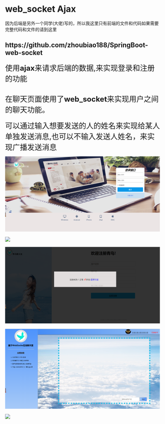 # web_socket  Ajax


<p>因为后端是另外一个同学(大佬)写的，所以我这里只有前端的文件和代码如果需要完整代码和文件的请到这里<h2>https://github.com/zhoubiao188/SpringBoot-web-socket</h2></p>
<p><font size=5px>使用<b>ajax</b>来请求后端的数据,来实现登录和注册的功能</font><p>
<br><font size=5px>在聊天页面使用了<b>web_socket</b>来实现用户之间的聊天功能。</font></br>
<br><font size=5px>可以通过输入想要发送的人的姓名来实现给某人单独发送消息,也可以不输入发送人姓名，来实现广播发送消息</font></br>
<p><img src="resources/static/images/登录界面.png"></p>
<p><img src="resources/static/images/注册界面.png"></p>
<p><img src="resources/static/images/注册成功.png"></p>
<p><img src="resources/static/images/聊天室界面.png"></p>
<p><img src="https://note.youdao.com/yws/public/resource/145416a97b5e836f139f114be28703c4/xmlnote/9986D218E312484BA9BDF5EFCCE894D4/1703"
></p>

